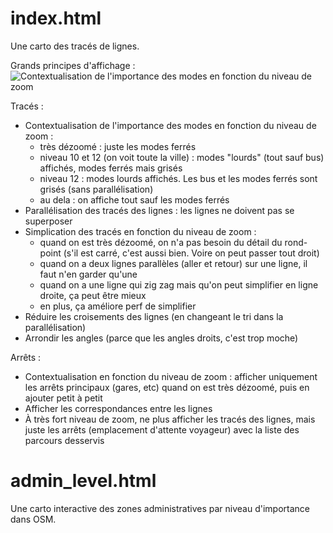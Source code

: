 # index.html

Une carto des tracés de lignes.

Grands principes d'affichage :
![Contextualisation de l'importance des modes en fonction du niveau de zoom](./Contextualisation_des_tracés_des_lignes.gif)


Tracés :
* Contextualisation de l'importance des modes en fonction du niveau de zoom :
  * très dézoomé : juste les modes ferrés
  * niveau 10 et 12 (on voit toute la ville) : modes "lourds" (tout sauf bus) affichés, modes ferrés mais grisés
  * niveau 12 : modes lourds affichés. Les bus et les modes ferrés sont grisés (sans parallélisation)
  * au dela : on affiche tout sauf les modes ferrés
* Parallélisation des tracés des lignes : les lignes ne doivent pas se superposer
* Simplication des tracés en fonction du niveau de zoom :
  * quand on est très dézoomé, on n'a pas besoin du détail du rond-point (s'il est carré, c'est aussi bien. Voire on peut passer tout droit)
  * quand on a deux lignes parallèles (aller et retour) sur une ligne, il faut n'en garder qu'une
  * quand on a une ligne qui zig zag mais qu'on peut simplifier en ligne droite, ça peut être mieux
  * en plus, ça améliore perf de simplifier
* Réduire les croisements des lignes (en changeant le tri dans la parallélisation)
* Arrondir les angles (parce que les angles droits, c'est trop moche)

Arrêts :
* Contextualisation en fonction du niveau de zoom : afficher uniquement les arrêts principaux (gares, etc) quand on est très dézoomé, puis en ajouter petit à petit
* Afficher les correspondances entre les lignes
* À très fort niveau de zoom, ne plus afficher les tracés des lignes, mais juste les arrêts (emplacement d'attente voyageur) avec la liste des parcours desservis


# admin_level.html

Une carto interactive des zones administratives par niveau d'importance dans OSM.
